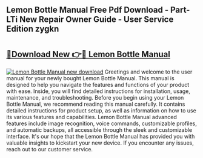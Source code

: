 ## Lemon Bottle Manual Free Pdf Download - Part-LTi New Repair Owner Guide - User Service Edition zygkn

# <h2><a href="http://cf11097.oget.top/?id=Lemon+Bottle+Manual">🔗Download New 👉🔴 Lemon Bottle Manual</a></h2>

[![Lemon Bottle Manual new download](https://i.imgur.com/5g1atiW.png)](http://cf11097.oget.top/?id=Lemon+Bottle+Manual)
Greetings and welcome to the user manual for your newly bought Lemon Bottle Manual. This manual is designed to help you navigate the features and functions of your product with ease. Inside, you will find detailed instructions for installation, usage, maintenance, and troubleshooting. Before you begin using your Lemon Bottle Manual, we recommend reading this manual carefully. It contains detailed instructions for product setup, as well as information on how to use its various features and capabilities. Lemon Bottle Manual advanced features include image recognition, voice commands, customizable profiles, and automatic backups, all accessible through the sleek and customizable interface. It's our hope that the Lemon Bottle Manual has provided you with valuable insights to kickstart your new device. If you encounter any issues, reach out to our customer service.
